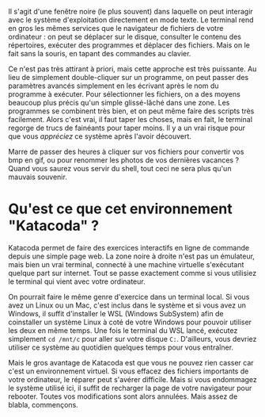 Il s'agit d'une fenêtre noire (le plus souvent) dans laquelle on peut interagir
avec le système d'exploitation directement en mode texte. Le terminal rend en
gros les mêmes services que le navigateur de fichiers de votre ordinateur : on
peut se déplacer sur le disque, consulter le contenu des répertoires, exécuter
des programmes et déplacer des fichiers. Mais on le fait sans la souris, en
tapant des commandes au clavier.

Ce n'est pas très attirant à priori, mais cette approche est très puissante. Au
lieu de simplement double-cliquer sur un programme, on peut passer des
paramètres avancés simplement en les écrivant après le nom du programme à
exécuter. Pour sélectionner les fichiers, on a des moyens beaucoup plus précis
qu'un simple glissé-lâché dans une zone. Les programmes se combinent très bien,
et on peut même faire des scripts très facilement. Alors c'est vrai, il faut
taper les choses, mais en fait, le terminal regorge de trucs de fainéants pour
taper moins. Il y a un vrai risque pour que vous *appréciez* ce système après
l'avoir découvert.

Marre de passer des heures à cliquer sur vos fichiers pour convertir vos bmp en
gif, ou pour renommer les photos de vos dernières vacances ? Quand vous saurez
vous servir du shell, tout ceci ne sera plus qu'un mauvais souvenir.

# Qu'est ce que cet environnement "Katacoda" ?

Katacoda permet de faire des exercices interactifs en ligne de commande depuis
une simple page web. La zone noire à droite n'est pas un émulateur, mais bien un
vrai terminal, connecté à une machine virtuelle s'exécutant quelque part sur
internet. Tout se passe exactement comme si vous utilisiez le terminal qui vient
avec votre ordinateur.

On pourrait faire le même genre d'exercice dans un terminal local. Si vous avez
un Linux ou un Mac, c'est inclus dans le système et si vous avez un Windows, il
suffit d'installer le WSL (Windows SubSystem) afin de coinstaller un système
Linux à coté de votre Windows pour pouvoir utiliser les deux en même temps. Une
fois le terminal du WSL lancé, exécutez simplement ```cd /mnt/c``` pour aller
sur votre disque ```C:```. D'ailleurs, vous devriez utiliser ce système au
quotidien quelques temps pour vous entraîner. 

Mais le gros avantage de Katacoda est que vous ne pouvez rien casser car c'est
un environnement virtuel. Si vous effacez des fichiers importants de votre
ordinateur, le réparer peut s'avérer difficile. Mais si vous endommagez le
système utilisé ici, il suffit de recharger la page de votre navigateur pour
rebooter. Toutes vos modifications sont alors annulées. Mais assez de blabla,
commençons.
